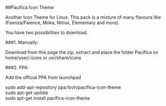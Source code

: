 ##Pacifica Icon Theme

Another Icon Theme for Linux. This pack is a mixture of many flavours like (Faenza/Faience, Moka, Nitrux, Elementary and more).

You have two possibilities to download.

###1. Manually:

Download from this page the zip, extract and place the folder Pacifica on home/user/.icons or usr/share/icons

###2. PPA:

Add the official PPA from launchpad

sudo add-apt-repository ppa:fsvh/pacifica-icon-theme<br>
sudo apt-get update<br>
sudo apt-get install pacifica-icon-theme

